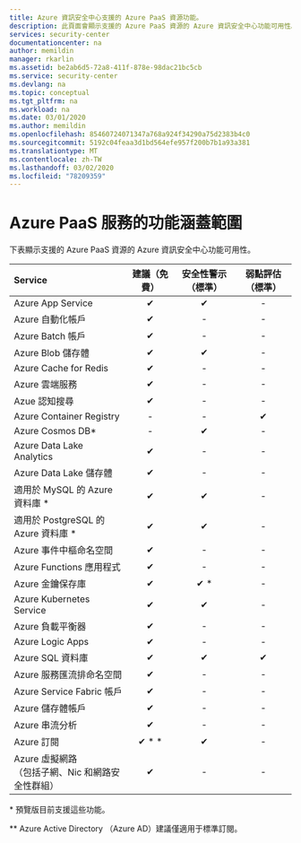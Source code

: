 ```yaml
---
title: Azure 資訊安全中心支援的 Azure PaaS 資源功能。
description: 此頁面會顯示支援的 Azure PaaS 資源的 Azure 資訊安全中心功能可用性。
services: security-center
documentationcenter: na
author: memildin
manager: rkarlin
ms.assetid: be2ab6d5-72a8-411f-878e-98dac21bc5cb
ms.service: security-center
ms.devlang: na
ms.topic: conceptual
ms.tgt_pltfrm: na
ms.workload: na
ms.date: 03/01/2020
ms.author: memildin
ms.openlocfilehash: 85460724071347a768a924f34290a75d2383b4c0
ms.sourcegitcommit: 5192c04feaa3d1bd564efe957f200b7b1a93a381
ms.translationtype: MT
ms.contentlocale: zh-TW
ms.lasthandoff: 03/02/2020
ms.locfileid: "78209359"
---
```

# Azure PaaS 服務的功能涵蓋範圍<a name="paas-services"></a>

下表顯示支援的 Azure PaaS 資源的 Azure 資訊安全中心功能可用性。

|Service|建議（免費）|安全性警示（標準）|弱點評估（標準）|
|:----|:----:|:----:|:----:|
|Azure App Service|✔|✔|-|
|Azure 自動化帳戶|✔|-|-|
|Azure Batch 帳戶|✔|-|-|
|Azure Blob 儲存體|✔|✔|-|
|Azure Cache for Redis|✔|-|-|
|Azure 雲端服務|✔|-|-|
|Azue 認知搜尋|✔|-|-|
|Azure Container Registry|-|-|✔|
|Azure Cosmos DB*|-|✔|-|
|Azure Data Lake Analytics|✔|-|-|
|Azure Data Lake 儲存體|✔|-|-|
|適用於 MySQL 的 Azure 資料庫 *|✔|✔|-|
|適用於 PostgreSQL 的 Azure 資料庫 *|✔|✔|-|
|Azure 事件中樞命名空間|✔|-|-|
|Azure Functions 應用程式|✔|-|-|
|Azure 金鑰保存庫|✔|✔ *|-|
|Azure Kubernetes Service|✔|✔|-|
|Azure 負載平衡器|✔|-|-|
|Azure Logic Apps|✔|-|-|
|Azure SQL 資料庫|✔|✔|✔|
|Azure 服務匯流排命名空間|✔|-|-|
|Azure Service Fabric 帳戶|✔|-|-|
|Azure 儲存體帳戶|✔|-|-|
|Azure 串流分析|✔|-|-|
|Azure 訂閱|✔ * *|✔|-|
|Azure 虛擬網路</br> （包括子網、Nic 和網路安全性群組）|✔|-|-|

\* 預覽版目前支援這些功能。

\*\* Azure Active Directory （Azure AD）建議僅適用于標準訂閱。